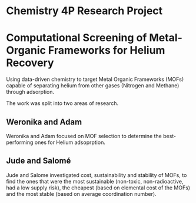 # Chemistry 4P Research Project

# Computational Screening of Metal-Organic Frameworks for Helium Recovery 


Using data-driven chemistry to target Metal Organic Frameworks (MOFs) capable of separating helium from other gases (Nitrogen and Methane) through adsorption.

The work was split into two areas of research.


## Weronika and Adam

Weronika and Adam focused on MOF selection to determine the best-performing ones for Helium adsoprption.

## Jude and Salomé

Jude and Salome investigated cost, sustainability and stability of MOFs, to find the ones that were the most sustainable (non-toxic, non-radioactive, had a low supply risk), the cheapest (based on elemental cost of the MOFs) and the most stable (based on average coordination number).
